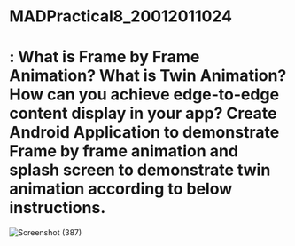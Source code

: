 # MADPractical8_20012011024

# : What is Frame by Frame Animation? What is Twin Animation? How can you achieve edge-to-edge content display in your app? Create Android Application to demonstrate Frame by frame animation and splash screen to demonstrate twin animation according to below instructions.

![Screenshot (387)](https://user-images.githubusercontent.com/104091927/196046123-6ba0910b-c793-4b65-8e78-ec38fd9c76ea.png)
